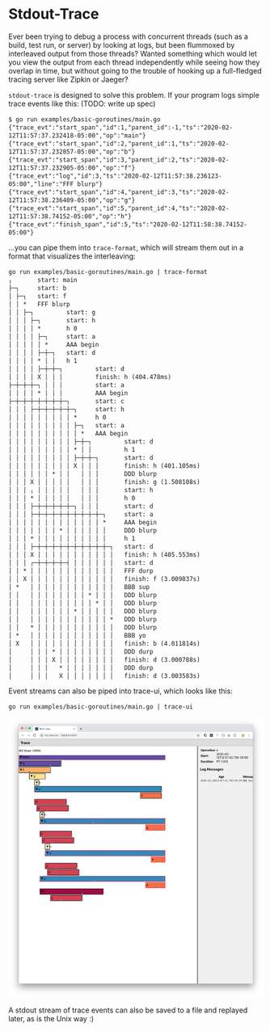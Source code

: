 # Stdout-Trace

Ever been trying to debug a process with concurrent threads (such as a build, test run, or server)
by looking at logs, but been flummoxed by interleaved output from those threads? Wanted something
which would let you view the output from each thread independently while seeing how they overlap in
time, but without going to the trouble of hooking up a full-fledged tracing server like Zipkin
or Jaeger?

`stdout-trace` is designed to solve this problem. If your program logs simple trace events like
this: (TODO: write up spec)

```
$ go run examples/basic-goroutines/main.go
{"trace_evt":"start_span","id":1,"parent_id":-1,"ts":"2020-02-12T11:57:37.232418-05:00","op":"main"}
{"trace_evt":"start_span","id":2,"parent_id":1,"ts":"2020-02-12T11:57:37.232857-05:00","op":"b"}
{"trace_evt":"start_span","id":3,"parent_id":2,"ts":"2020-02-12T11:57:37.232905-05:00","op":"f"}
{"trace_evt":"log","id":3,"ts":"2020-02-12T11:57:38.236123-05:00","line":"FFF blurp"}
{"trace_evt":"start_span","id":4,"parent_id":3,"ts":"2020-02-12T11:57:38.236409-05:00","op":"g"}
{"trace_evt":"start_span","id":5,"parent_id":4,"ts":"2020-02-12T11:57:38.74152-05:00","op":"h"}
{"trace_evt":"finish_span","id":5,"ts":"2020-02-12T11:58:38.74152-05:00"}
```

...you can pipe them into `trace-format`, which will stream them out in a format that visualizes
the interleaving:

```
go run examples/basic-goroutines/main.go | trace-format
╷       start: main
├─┐     start: b
│ ├─┐   start: f
│ │ *   FFF blurp
│ │ ├─┐         start: g
│ │ │ ├─┐       start: h
│ │ │ │ *       h 0
│ │ │ │ ├─┐     start: a
│ │ │ │ │ *     AAA begin
│ │ │ │ ├─┼─┐   start: d
│ │ │ │ * │ │   h 1
│ │ │ │ ├─┼─┼─┐         start: d
│ │ │ │ X │ │ │         finish: h (404.478ms)
├─┼─┼─┼─┐ │ │ │         start: a
│ │ │ │ * │ │ │         AAA begin
├─┼─┼─┼─┼─┼─┼─┼─┐       start: c
│ │ │ ├─┼─┼─┼─┼─┼─┐     start: h
│ │ │ │ │ │ │ │ │ *     h 0
│ │ │ │ │ │ │ │ │ ├─┐   start: a
│ │ │ │ │ │ │ │ │ │ *   AAA begin
│ │ │ │ │ │ │ │ │ ├─┼─┐         start: d
│ │ │ │ │ │ │ │ │ * │ │         h 1
│ │ │ │ │ │ │ │ │ ├─┼─┼─┐       start: d
│ │ │ │ │ │ │ │ │ X │ │ │       finish: h (401.105ms)
│ │ │ │ │ │ * │ │   │ │ │       DDD blurp
│ │ │ X │ │ │ │ │   │ │ │       finish: g (1.508108s)
│ │ │ ╷ │ │ │ │ │   │ │ │       start: h
│ │ │ * │ │ │ │ │   │ │ │       h 0
│ │ │ ├─┼─┼─┼─┼─┼─┐ │ │ │       start: d
│ │ │ ├─┼─┼─┼─┼─┼─┼─┼─┼─┼─┐     start: a
│ │ │ │ │ │ │ │ │ │ │ │ │ *     AAA begin
│ │ │ │ │ │ │ * │ │ │ │ │ │     DDD blurp
│ │ │ * │ │ │ │ │ │ │ │ │ │     h 1
│ │ │ ├─┼─┼─┼─┼─┼─┼─┼─┼─┼─┼─┐   start: d
│ │ │ X │ │ │ │ │ │ │ │ │ │ │   finish: h (405.553ms)
│ │ │ ┌─┼─┼─┼─┼─┤ │ │ │ │ │ │   start: d
│ │ * │ │ │ │ │ │ │ │ │ │ │ │   FFF durp
│ │ X │ │ │ │ │ │ │ │ │ │ │ │   finish: f (3.009837s)
│ *   │ │ │ │ │ │ │ │ │ │ │ │   BBB sup
│ │   │ │ │ │ │ │ │ │ * │ │ │   DDD blurp
│ │   │ │ │ │ │ │ │ │ │ * │ │   DDD blurp
│ │   │ │ │ │ │ │ * │ │ │ │ │   DDD blurp
│ │   │ │ │ │ │ │ │ │ │ │ │ *   DDD blurp
│ │   * │ │ │ │ │ │ │ │ │ │ │   DDD blurp
│ *   │ │ │ │ │ │ │ │ │ │ │ │   BBB yo
│ X   │ │ │ │ │ │ │ │ │ │ │ │   finish: b (4.011814s)
│     │ │ │ * │ │ │ │ │ │ │ │   DDD durp
│     │ │ │ X │ │ │ │ │ │ │ │   finish: d (3.000788s)
│     │ │ │   * │ │ │ │ │ │ │   DDD durp
│     │ │ │   X │ │ │ │ │ │ │   finish: d (3.003583s) 
```

Event streams can also be piped into trace-ui, which looks like this:

```
go run examples/basic-goroutines/main.go | trace-ui
```

![trace ui example](images/example-trace-ui.png)

A stdout stream of trace events can also be saved to a file and replayed later, as is the Unix way :)
